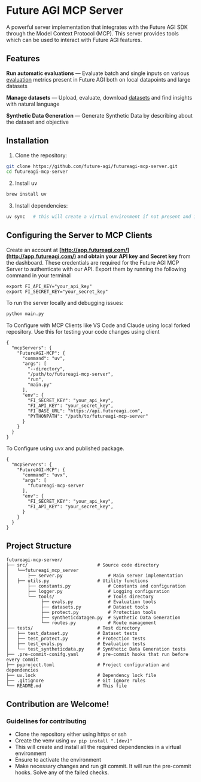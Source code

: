# Future AGI MCP Server

A powerful server implementation that integrates with the Future AGI SDK through the Model Context Protocol (MCP). This server provides tools which can be used to interact with Future AGI features.

## Features

**Run automatic evaluations** — Evaluate batch and single inputs on various [evaluation](https://docs.futureagi.com/future-agi/products/evaluation/overview) metrics present in Future AGI both on local datapoints and large datasets

**Manage datasets** — Upload, evaluate, download [datasets](https://docs.futureagi.com/future-agi/products/dataset/overview) and find insights with natural language

**Synthetic Data Generation** — Generate Synthetic Data by describing about the dataset and objective

## Installation

1. Clone the repository:

```bash
git clone https://github.com/future-agi/futureagi-mcp-server.git
cd futureagi-mcp-server
```

2. Install uv

```bash
brew install uv
```

3. Install dependencies:

```bash
uv sync   # this will create a virtual environment if not present and installs necessary dependencies
```

## Configuring the Server to MCP Clients

Create an account at **[http://app.futureagi.com/](http://app.futureagi.com/) and obtain your** **API key** **and** **Secret key** from the dashboard. These credentials are required for the Future AGI MCP Server to authenticate with our API. Export them by running the following command in your terminal

```
export FI_API_KEY="your_api_key"
export FI_SECRET_KEY="your_secret_key"
```

To run the server locally and debugging issues:

```bash
python main.py
```

To Configure with MCP Clients like VS Code and Claude using local forked repository. Use this for testing your code changes using client

```
{
  "mcpServers": {
    "FutureAGI-MCP": {
      "command": "uv",
      "args": [
        "--directory",
        "/path/to/futureagi-mcp-server",
        "run",
        "main.py"
      ],
      "env": {
        "FI_SECRET_KEY": "your_api_key",
        "FI_API_KEY": "your_secret_key",
        "FI_BASE_URL": "https://api.futureagi.com",
        "PYTHONPATH": "/path/to/futureagi-mcp-server"
      }
    }
  }
}
```

To Configure using uvx and published package.

```
{
  "mcpServers": {
    "FutureAGI-MCP": {
      "command": "uvx",
      "args": [
        "futureagi-mcp-server
      ],
      "env": {
        "FI_SECRET_KEY": "your_api_key",
        "FI_API_KEY": "your_secret_key",
      }
    }
  }
}
```

## Project Structure

```
futureagi-mcp-server/
├── src/                          # Source code directory
│   └──futureagi_mcp_server
│   	├── server.py                 # Main server implementation
│  	├── utils.py                  # Utility functions
│   	├── constants.py              # Constants and configuration
│   	├── logger.py                 # Logging configuration
│   	└── tools/                    # Tools directory
│            ├── evals.py             # Evaluation tools
│            ├── datasets.py          # Dataset tools
│            ├── protect.py           # Protection tools
│            ├── syntheticdatagen.py  # Synthetic Data Generation
│            └── routes.py            # Route management
├── tests/                        # Test directory
│   ├── test_dataset.py           # Dataset tests
│   ├── test_protect.py           # Protection tests
│   ├── test_evals.py             # Evaluation tests
│   └── test_syntheticdata.py     # Synthetic Data Generation tests
├── .pre-commit-conifg.yaml       # pre-commit hooks that run before every commit
├── pyproject.toml                # Project configuration and dependencies
├── uv.lock                       # Dependency lock file
├── .gitignore                    # Git ignore rules
└── README.md                     # This file

```

## Contribution are Welcome!

### Guidelines for contributing

* Clone the repository either using https or ssh
* Create the venv using `uv pip install ".[dev]"`
* This will create and install all the required dependencies in a virtual environment
* Ensure to activate the environment
* Make necessary changes and run git commit. It will run the pre-commit hooks. Solve any of the failed checks.
